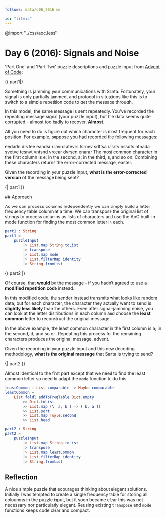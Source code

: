 ```yaml
---
follows: data/d06_2016.md

id: "litvis"
---
```


@import "../css/aoc.less"

# Day 6 (2016): Signals and Noise

'Part One' and 'Part Two' puzzle descriptions and puzzle input from [Advent of Code](https://adventofcode.com/2016/day/6):

{( part1|}

Something is jamming your communications with Santa. Fortunately, your signal is only partially jammed, and protocol in situations like this is to switch to a simple repetition code to get the message through.

In this model, the same message is sent repeatedly. You've recorded the repeating message signal (your puzzle input), but the data seems quite corrupted - almost too badly to recover. **Almost**.

All you need to do is figure out which character is most frequent for each position. For example, suppose you had recorded the following messages:

eedadn
drvtee
eandsr
raavrd
atevrs
tsrnev
sdttsa
rasrtv
nssdts
ntnada
svetve
tesnvt
vntsnd
vrdear
dvrsen
enarar
The most common character in the first column is e; in the second, a; in the third, s, and so on. Combining these characters returns the error-corrected message, easter.

Given the recording in your puzzle input, **what is the error-corrected version** of the message being sent?

{| part1 )}

## Approach

As we can process columns independently we can simply build a letter frequency table column at a time. We can transpose the original list of strings to process columns as lists of characters and use the AoC built-in mode function for finding the most common letter in each.

```elm {l r}
part1 : String
part1 =
    puzzleInput
        |> List.map String.toList
        |> transpose
        |> List.map mode
        |> List.filterMap identity
        |> String.fromList
```

{( part2 |}

Of course, that **would** be the message - if you hadn't agreed to use a **modified repetition code** instead.

In this modified code, the sender instead transmits what looks like random data, but for each character, the character they actually want to send is **slightly less likely** than the others. Even after signal-jamming noise, you can look at the letter distributions in each column and choose the **least common** letter to reconstruct the original message.

In the above example, the least common character in the first column is a; in the second, d, and so on. Repeating this process for the remaining characters produces the original message, advent.

Given the recording in your puzzle input and this new decoding methodology, **what is the original message** that Santa is trying to send?

{| part2 )}

Almost identical to the first part except that we need to find the least common letter so need to adapt the `mode` function to do this.

```elm {l}
leastCommon : List comparable -> Maybe comparable
leastCommon =
    List.foldl addToFreqTable Dict.empty
        >> Dict.toList
        >> List.map (\( a, b ) -> ( b, a ))
        >> List.sort
        >> List.map Tuple.second
        >> List.head
```

```elm {l r}
part2 : String
part2 =
    puzzleInput
        |> List.map String.toList
        |> transpose
        |> List.map leastCommon
        |> List.filterMap identity
        |> String.fromList
```

## Reflection

A nice simple puzzle that ecourages thinking about elegant solutions. Initially I was tempted to create a single frequency table for storing all coloumns in the puzzle input, but it soon became clear this was not necessary nor particularly elegant. Reusing existing `transpose` and `mode` functions keeps code clear and compact.
